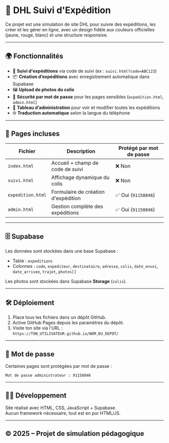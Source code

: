 
# 🚚 DHL Suivi d'Expédition

Ce projet est une simulation de site DHL pour suivre des expéditions, les créer et les gérer en ligne, avec un design fidèle aux couleurs officielles (jaune, rouge, blanc) et une structure responsive.

---

## 🌍 Fonctionnalités

- 🔎 **Suivi d'expéditions** via code de suivi (ex : `suivi.html?code=ABC123`)
- 📦 **Création d’expéditions** avec enregistrement automatique dans Supabase
- 🖼️ **Upload de photos du colis**
- 🔐 **Sécurité par mot de passe** pour les pages sensibles (`expedition.html`, `admin.html`)
- 🧾 **Tableau d’administration** pour voir et modifier toutes les expéditions
- 🌐 **Traduction automatique** selon la langue du téléphone

---

## 🔧 Pages incluses

| Fichier             | Description                              | Protégé par mot de passe |
|---------------------|------------------------------------------|---------------------------|
| `index.html`        | Accueil + champ de code de suivi         | ❌ Non                    |
| `suivi.html`        | Affichage dynamique du colis             | ❌ Non                    |
| `expedition.html`   | Formulaire de création d'expédition      | ✅ Oui (`91158846`)       |
| `admin.html`        | Gestion complète des expéditions         | ✅ Oui (`91158846`)       |

---

## 🗄️ Supabase

Les données sont stockées dans une base Supabase :
- Table : `expeditions`
- Colonnes : `code`, `expediteur`, `destinataire`, `adresse`, `colis`, `date_envoi`, `date_arrivee`, `trajet`, `photos[]`

Les photos sont stockées dans Supabase **Storage** (`colis`).

---

## 🛠️ Déploiement

1. Place tous les fichiers dans un dépôt GitHub.
2. Active GitHub Pages depuis les paramètres du dépôt.
3. Visite ton site via l’URL : `https://TON_UTILISATEUR.github.io/NOM_DU_DEPOT/`

---

## 🔐 Mot de passe

Certaines pages sont protégées par mot de passe :
```
Mot de passe administrateur : 91158846
```

---

## 👨‍💻 Développement

Site réalisé avec HTML, CSS, JavaScript + Supabase.  
Aucun framework nécessaire, tout est en pur HTML/JS.

---

## © 2025 – Projet de simulation pédagogique

